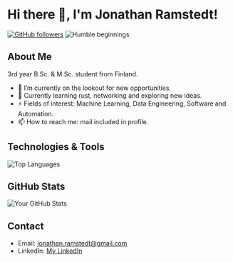 <!--
**Jathn/Jathn** is a ✨ _special_ ✨ repository because its `README.md` (this file) appears on your GitHub profile.

Here are some ideas to get you started:

- 🔭 I’m currently working on ...
- 🌱 I’m currently learning ...
- 👯 I’m looking to collaborate on ...
- 🤔 I’m looking for help with ...
- 💬 Ask me about ...
- 📫 How to reach me: ...
- 😄 Pronouns: ...
- ⚡ Fun fact: ...
-->

# Hi there 👋, I'm  Jonathan Ramstedt!

[![GitHub followers](https://img.shields.io/github/followers/Jathn?style=social)](https://github.com/Jathn) ![Humble beginnings](https://img.shields.io/badge/Status-Humble%20Beginnings-brightgreen)

## About Me

3rd year B.Sc. & M.Sc. student from Finland.

- 🔭 I’m currently on the lookout for new opportunities.
- 🌱 Currently learning rust, networking and exploring new ideas.
- ⚡ Fields of interest: Machine Learning, Data Engineering, Software and Automation.
- 📫 How to reach me: mail included in profile.

## Technologies & Tools

![Top Languages](https://github-readme-stats.vercel.app/api/top-langs/?username=Jathn&layout=compact)
  
## GitHub Stats
![Your GitHub Stats](https://github-readme-stats.vercel.app/api?username=Jathn&show_icons=true)

## Contact

- Email: jonathan.ramstedt@gmail.com
- LinkedIn: [My LinkedIn](https://www.linkedin.com/in/yourlinkedin/)

